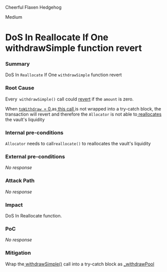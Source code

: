 Cheerful Flaxen Hedgehog

Medium

# DoS In Reallocate If One withdrawSimple function revert

### Summary

DoS In `Reallocate` If One `withdrawSimple` function revert

### Root Cause

Every` withdrawSimple()`  call could [revert](https://github.com/sherlock-audit/2024-06-new-scope/blob/c8300e73f4d751796daad3dadbae4d11072b3d79/zerolend-one/contracts/core/pool/logic/ValidationLogic.sol#L97) if the `amount` is zero.

When [`toWithdraw `= 0](https://github.com/sherlock-audit/2024-06-new-scope/blob/c8300e73f4d751796daad3dadbae4d11072b3d79/zerolend-one/contracts/core/vaults/CuratedVault.sol#L250),as[ this call ](https://github.com/sherlock-audit/2024-06-new-scope/blob/c8300e73f4d751796daad3dadbae4d11072b3d79/zerolend-one/contracts/core/vaults/CuratedVault.sol#L253)is not wrapped into a try-catch block, the transaction will revert and therefore the `Allocator` is not able to[ reallocates](https://github.com/sherlock-audit/2024-06-new-scope/blob/c8300e73f4d751796daad3dadbae4d11072b3d79/zerolend-one/contracts/core/vaults/CuratedVault.sol#L232) the vault's liquidity

### Internal pre-conditions

`Allocator` needs to call` reallocate() ` to reallocates the vault's liquidity

### External pre-conditions

_No response_

### Attack Path

_No response_

### Impact

DoS In Reallocate function.

### PoC

_No response_

### Mitigation

Wrap the[ withdrawSimple()](https://github.com/sherlock-audit/2024-06-new-scope/blob/c8300e73f4d751796daad3dadbae4d11072b3d79/zerolend-one/contracts/core/vaults/CuratedVault.sol#L253) call into a try-catch block as [_withdrawPool](https://github.com/sherlock-audit/2024-06-new-scope/blob/c8300e73f4d751796daad3dadbae4d11072b3d79/zerolend-one/contracts/core/vaults/CuratedVaultSetters.sol#L134)